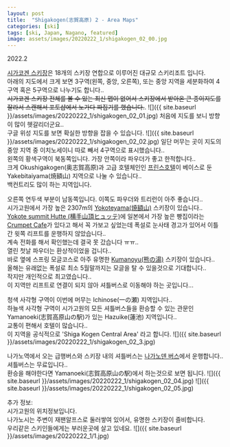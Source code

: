 ```yaml
---
layout: post
title:  "Shigakogen(志賀高原) 2 - Area Maps"
categories: [ski]
tags: [ski, Japan, Nagano, featured]
image: assets/images/20220222_1/shigakogen_02_00.jpg
---
```

2022.2

[시가코겐 스키장][shiga1]은 18개의 스키장 연합으로 이루어진 대규모 스키리조트 입니다.<br>
아래의 지도에서 크게 보면 3구역(왼쪽, 중앙, 오른쪽), 또는 중앙 지역을 세분화하여 4구역 혹은 5구역으로 나누기도 합니다..<br>
<del>시가코겐 스키장 전체를 볼 수 있는 최신 맵이 없어서 스키장에서 받아온 큰 종이지도를 잘라서 스캔해서 포토샵에서 노가다 짜집기를 했습니다.</del>.
![]({{ site.baseurl }}/assets/images/20220222_1/shigakogen_02_01.jpg)
처음에 지도를 보니 방향이 많이 헷갈리더군요..<br>
구글 위성 지도를 보면 확실한 방향을 잡을 수 있습니다.
![]({{ site.baseurl }}/assets/images/20220222_1/shigakogen_02_02.jpg)
일단 머무는 곳이 지도의 중앙 지역 중 이치노세이니 따로 빼서 4구역으로 표시했습니다..<br>
왼쪽의 황색구역이 북동쪽입니다. 가장 안쪽이라 파우더가 좋고 한적합니다..<br>
크게 Okushigakogen(奥志賀高原)과 고급 호텔체인인 [프린스호텔][prince1]이 베이스로 둔 Yakebitaiyama(焼額山) 지역으로 나눌 수 있습니다..<br>
백컨트리도 많이 하는 지역입니다.

오른쪽 연두색 부분이 남동쪽입니다. 이쪽도 파우더와 트리런이 아주 좋습니다..<br>
시가고원에서 가장 높은 2307m의 [Yokoteyama(焼額山)][yokoteyama1] 스키장이 있습니다..<br>
[Yokote summit Hutte (横手山頂ヒュッテ)][yokote1]에 일본에서 가장 높은 빵집이라는 [Crumpet Cafe][yokote2]가 있다고 해서 꼭 가보고 싶었는데 폭설로 눈사태 경고가 있어서 이틀간 윗쪽 리프트를 운행하지 않았습니다..<br>
계속 전화를 해서 확인했는데 결국 못 갔습니다 ㅠㅠ..<br>
열린 첫날 파우더는 환상적이었을 겁니다..<br>
바로 옆에 스프링 모글코스로 아주 유명한 [Kumanoyu(熊の湯)][kumanoyu1] 스키장이 있습니다..<br>
올해는  유래없는 폭설로 최소 5월말까지는 모글을 탈 수 있을것으로 기대합니다..<br>
작지만 개인적으로 최고였습니다..<br>
이 지역만 리프트로 연결이 되지 않아 셔틀버스로 이동해야 하는 곳입니다...

청색 사각형 구역이 이번에 머무는 Ichinose(一の瀬) 지역입니다..<br>
하늘색 사각형 구역이 시가고원의 모든 셔틀버스들을 환승할 수 있는 관문인 Yamanoeki(志賀高原山の駅)가 있는 Hazuike(蓮池) 지역입니다..<br>
교통이 편해서 호텔이 많습니다..<br>
이 지역을 공식적으로 'Shiga Kogen Central Area' 라고 합니다.
![]({{ site.baseurl }}/assets/images/20220222_1/shigakogen_02_3.jpg)

나가노역에서 오는 급행버스와 스키장 내의 셔틀버스는 [나가노덴 버스][naganoden1]에서 운행합니다..<br>
셔틀버스는 무료입니다..<br>
환승을 해야한다면 Yamanoeki(志賀高原山の駅)에서 하는것으로 보면 됩니다.
![]({{ site.baseurl }}/assets/images/20220222_1/shigakogen_02_04.jpg)
![]({{ site.baseurl }}/assets/images/20220222_1/shigakogen_02_05.jpg)

추가 정보:<br>
시가고원의 위치정보입니다.<br>
나가노시는 주변이 재팬알프스로 둘러쌓여 있어서, 유명한 스키장이 즐비합니다.<br>
우리같은 스키인들에게는 부러운곳에 살고 있네요.
![]({{ site.baseurl }}/assets/images/20220222_1/1.jpg)


[shiga1]: https://www.shigakogen-ski.or.jp
[shiga2]: http://www.okushiga.jp/skiresort
[prince1]: https://www.princehotels.com/en/ski/shiga_kogen
[yokoteyama1]: https://yokoteyama2307.com
[yokote1]: http://www.yokoteyama.com
[yokote2]: https://www.instagram.com/crumpet_cafe2307/
[kumanoyu1]: https://www.kumanoyu.co.jp/lift
[naganoden1]: https://www.nagadenbus.co.jp

